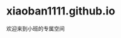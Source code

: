 # xiaoban1111.github.io
欢迎来到小班的专属空间
<!DOCTYPE html>
<html lang="en">
<head>
    <meta charset="UTF-8">
    <meta http-equiv="X-UA-Compatible" content="IE=edge">
    <meta name="viewport" content="width=device-width, initial-scale=1.0">
    <title>family</title>
    <link rel="icon" href="./06_family/family.ico">
    <style>
        html {
            perspective: 2000px;
            height: 100%;
            width: 100%;
            background-image: url("./06_family/bg.gif");
        }

        body {
            height: 100%;
            width: 100%;
        }

        audio {
            display: none;
        }

        .cube2:hover .box7 {
            transform: rotateY(90deg) translateZ(400px);
        }

        .cube2:hover .box8 {
            transform: rotateY(-90deg) translateZ(400px);
        }

        .cube2:hover .box9 {
            transform: rotateX(90deg) translateZ(400px);
        }

        .cube2:hover .box10 {
            transform: rotateX(-90deg) translateZ(400px);
        }

        .cube2:hover .box11 {
            transform: rotateY(180deg) translateZ(400px);
        }

        .cube2:hover .box12 {
            transform: translateZ(400px);
        }

        .wrapper {
            height: 100%;
            width: 100%;
            transform-style: preserve-3d;
            float: left;
            animation: rotate 9.9s linear infinite;
        }

        html:hover .cube {
            transform: inherit;
        }

        .cube {
            width: 200px;
            height: 200px;
            position: absolute;
            top: 0;
            bottom: 0;
            left: 0;
            right: 0;
            margin: auto;
            transform-style: preserve-3d;
            transition: all 3.5s;
        }

        .wrapper .cube div {
            width: 200px;
            height: 200px;
            opacity: 0.8;
            position: absolute;
        }

        .cube2 {
            width: 250px;
            height: 250px;
            position: absolute;
            top: 0;
            bottom: 0;
            left: 0;
            right: 0;
            margin: auto;
            transform-style: preserve-3d;
        }

        .cube2 div {
            width: 250px;
            height: 250px;
            opacity: 0.6;
            position: absolute;
        }

        img {
            vertical-align: top;
        }

        .box1 {
            transform: rotateY(90deg) translateZ(100px);
        }

        .box2 {
            transform: rotateY(-90deg) translateZ(100px);
        }

        .box3 {
            transform: rotateX(90deg) translateZ(100px);
        }

        .box4 {
            transform: rotateX(-90deg) translateZ(100px);
        }

        .box5 {
            transform: rotateY(180deg) translateZ(100px);
        }

        .box6 {
            transform: translateZ(100px);
        }

        .box7 {
            transform: rotateY(90deg) translateZ(125px);
            transition: all 3.5s;
        }

        .box8 {
            transform: rotateY(-90deg) translateZ(125px);
            transition: all 3.5s;
        }

        .box9 {
            transform: rotateX(90deg) translateZ(125px);
            transition: all 3.5s;
        }

        .box10 {
            transform: rotateX(-90deg) translateZ(125px);
            transition: all 3.5s;
        }

        .box11 {
            transform: rotateY(180deg) translateZ(125px);
            transition: all 3.5s;
        }

        .box12 {
            transform: translateZ(125px);
            transition: all 3.5s;
        }

        @keyframes rotate {
            from {
                transform: rotateX(0) rotateZ(0);
            }

            to {
                transform: rotateX(1turn) rotateZ(1turn);
            }
        }
    </style>
</head>

<body>
    <audio src="./06_family/星空.mp3" autoplay="autoplay" controls="controls" loop="loop">
    </audio>
    <div class="wrapper">
        <div class="cube">
            <div class="box1">
                <img src="./06_family/6.jpg">
            </div>

            <div class="box2">
                <img src="./06_family/5.jpg">
            </div>

            <div class="box3">
                <img src="./06_family/4.jpg">
            </div>

            <div class="box4">
                <img src="./06_family/3.jpg">
            </div>

            <div class="box5">
                <img src="./06_family/2.jpg">
            </div>

            <div class="box6">
                <img src="./06_family/1.jpg">
            </div>
        </div>

        <div class="cube2">
            <div class="box7">
                <img src="./06_family/12.jpg">
            </div>

            <div class="box8">
                <img src="./06_family/11.jpg">
            </div>

            <div class="box9">
                <img src="./06_family/10.jpg">
            </div>

            <div class="box10">
                <img src="./06_family/9.jpg">
            </div>

            <div class="box11">
                <img src="./06_family/8.jpg">
            </div>

            <div class="box12">
                <img src="./06_family/7.jpg">
            </div>
        </div>
    </div>
</body>
</html>
